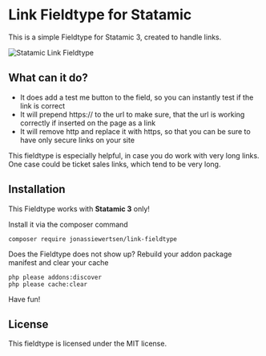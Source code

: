 # Link Fieldtype for Statamic

This is a simple Fieldtype for Statamic 3, created to handle links. 

<img src="https://github.com/jonassiewertsen/Link-fieldtype/blob/master/link_fieldtype.png?raw=true" alt="Statamic Link Fieldtype">

## What can it do?

- It does add a test me button to the field, so you can instantly test if the link is correct
- It will prepend https:// to the url to make sure, that the url is working correctly if inserted on the page as a link
- It will remove http and replace it with https, so that you can be sure to have only secure links on your site

This fieldtype is especially helpful, in case you do work with very long links. One case could be ticket sales links, which tend to be very long. 

## Installation 

This Fieldtype works with **Statamic 3** only!

Install it via the composer command
```
composer require jonassiewertsen/link-fieldtype
```

Does the Fieldtype does not show up? Rebuild your addon package manifest and clear your cache
```
php please addons:discover
php please cache:clear
```

Have fun!

## License
This fieldtype is licensed under the MIT license.
